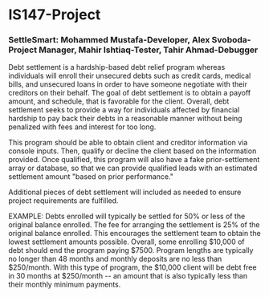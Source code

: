 # IS147-Project
### SettleSmart: Mohammed Mustafa-Developer, Alex Svoboda-Project Manager, Mahir Ishtiaq-Tester, Tahir Ahmad-Debugger

Debt settlement is a hardship-based debt relief program whereas individuals will enroll their unsecured debts such as credit cards, medical bills, and unsecured loans in order to have someone negotiate with their creditors on their behalf. The goal of debt settlement is to obtain a payoff amount, and schedule, that is favorable for the client. Overall, debt settlement seeks to provide a way for individuals affected by financial hardship to pay back their debts in a reasonable manner without being penalized with fees and interest for too long.


This program should be able to obtain client and creditor information via console inputs. Then, qualify or decline the client based on the information provided. Once qualified, this program will also have a fake prior-settlement array or database, so that we can provide qualified leads with an estimated settlement amount "based on prior performance." 

Additional pieces of debt settlement will included as needed to ensure project requirements are fulfilled.

EXAMPLE: Debts enrolled will typically be settled for 50% or less of the original balance enrolled. The fee for arranging the settlement is 25% of the original balance enrolled. This encourages the settlement team to obtain the lowest settlement amounts possible. Overall, some enrolling $10,000 of debt should end the program paying $7500. Program lengths are typically no longer than 48 months and monthly deposits are no less than $250/month. With this type of program, the $10,000 client will be debt free in 30 months at $250/month -- an amount that is also typically less than their monthly minimum payments. 


